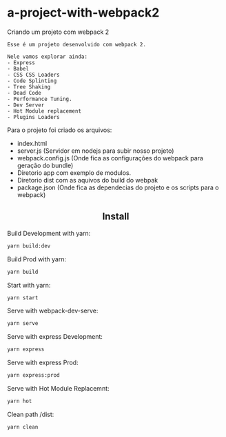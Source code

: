 # a-project-with-webpack2
Criando um projeto com webpack 2


```
Esse é um projeto desenvolvido com webpack 2.

Nele vamos explorar ainda:
- Express
- Babel
- CSS CSS Loaders
- Code Splinting
- Tree Shaking
- Dead Code
- Performance Tuning.
- Dev Server
- Hot Module replacement
- Plugins Loaders

```
Para o projeto foi criado os arquivos:
- index.html
- server.js (Servidor em nodejs para subir nosso projeto)
- webpack.config.js (Onde fica as configurações do webpack para geração do bundle)
- Diretorio app com exemplo de modulos.
- Diretorio dist com as aquivos do build do webpak
- package.json (Onde fica as dependecias do projeto e os scripts para o webpack)

<h2 align="center">Install</h2>

Build Development with yarn:

```bash
yarn build:dev
```

Build Prod with yarn:

```bash
yarn build
```

Start with yarn:

```bash
yarn start
```

Serve with webpack-dev-serve:

```bash
yarn serve
```

Serve with express Development:

```bash
yarn express
```

Serve with express Prod:

```bash
yarn express:prod
```

Serve with Hot Module Replacemnt:

```bash
yarn hot
```

Clean path /dist:

```bash
yarn clean
```
